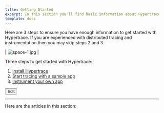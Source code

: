 ```yaml
---
title: Getting Started
excerpt: In this section you'll find basic information about Hypertrace and how to use it.
template: docs
---
```


Here are 3 steps to ensure you have enough information to get started with Hypertrace. If you are experienced with distributed tracing and instrumentation then you may skip steps 2 and 3. 

| ![space-1.jpg](https://s3.amazonaws.com/fininity.tech/DT/getting-started.png) | 

Three steps to get started with Hypertrace:
1. [Install Hypertrace](installation/) 
2. [Start tracing with a sample app](quick-start/)
3. [Instrument your own app](Instrumentation/)


<a href="https://github.com/hypertrace/hypertrace-docs-website/tree/master/src/pages/docs/getting-started/index.md">
<button type="button">Edit</button></a>



***

Here are the articles in this section:
